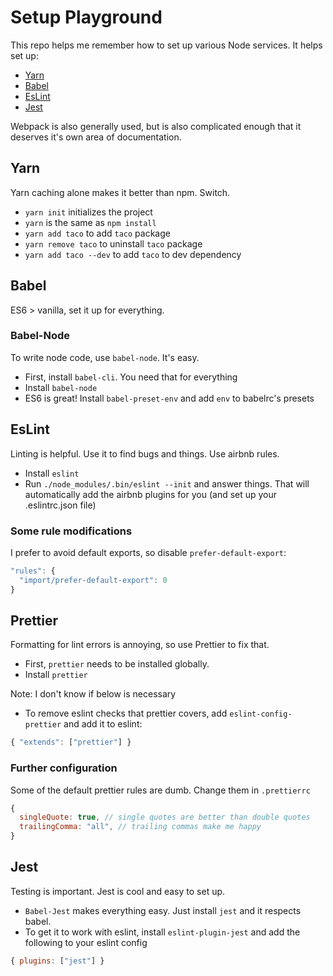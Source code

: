 # Setup Playground

This repo helps me remember how to set up various Node services. It helps set up:
- [Yarn](#yarn)
- [Babel](#babel)
- [EsLint](#eslint)
- [Jest](#jest)

Webpack is also generally used, but is also complicated enough that it deserves it's own area of documentation.

Yarn
---
Yarn caching alone makes it better than npm. Switch.

- `yarn init` initializes the project
- `yarn` is the same as `npm install`
- `yarn add taco` to add `taco` package
- `yarn remove taco` to uninstall `taco` package
- `yarn add taco --dev` to add `taco` to dev dependency


Babel
---
ES6 > vanilla, set it up for everything.

### Babel-Node
To write node code, use `babel-node`. It's easy.

- First, install `babel-cli`. You need that for everything
- Install `babel-node`
- ES6 is great! Install `babel-preset-env` and add `env` to babelrc's presets

EsLint
---
Linting is helpful. Use it to find bugs and things. Use airbnb rules.

- Install `eslint`
- Run `./node_modules/.bin/eslint --init` and answer things. That will automatically add the airbnb plugins for you (and set up your .eslintrc.json file)

### Some rule modifications
I prefer to avoid default exports, so disable `prefer-default-export`:
```javascript
"rules": {
  "import/prefer-default-export": 0
}
```

## Prettier
Formatting for lint errors is annoying, so use Prettier to fix that.

- First, `prettier` needs to be installed globally.
- Install `prettier`

Note: I don't know if below is necessary
- To remove eslint checks that prettier covers, add `eslint-config-prettier` and add it to eslint:
```javascript
{ "extends": ["prettier"] }
```

### Further configuration
Some of the default prettier rules are dumb. Change them in `.prettierrc`

```javascript
{
  singleQuote: true, // single quotes are better than double quotes
  trailingComma: "all", // trailing commas make me happy
}
```


Jest
---
Testing is important. Jest is cool and easy to set up.

- `Babel-Jest` makes everything easy. Just install `jest` and it respects babel.
- To get it to work with eslint, install `eslint-plugin-jest` and add the following to your eslint config

```javascript
{ plugins: ["jest"] }

```
